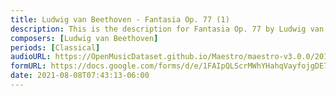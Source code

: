 ```yaml
---
title: Ludwig van Beethoven - Fantasia Op. 77 (1)
description: This is the description for Fantasia Op. 77 by Ludwig van Beethoven
composers: [Ludwig van Beethoven]
periods: [Classical]
audioURL: https://OpenMusicDataset.github.io/Maestro/maestro-v3.0.0/2014/MIDI-UNPROCESSED_14-15_R1_2014_MID--AUDIO_15_R1_2014_wav--1.midi
formURL: https://docs.google.com/forms/d/e/1FAIpQLScrMWhYHahqVayfojgDE7bgqqh9a1bQrW2GE3xihYyJnl70wQ/viewform
date: 2021-08-08T07:43:13-06:00
---
```

